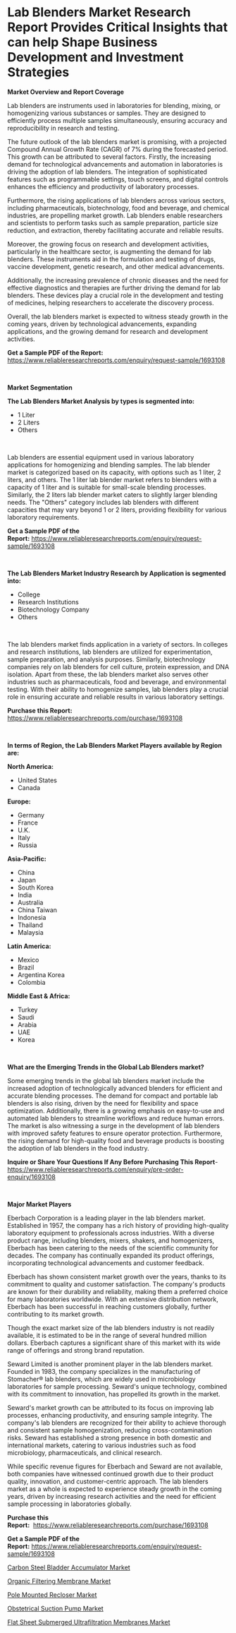 <p><h1>Lab Blenders Market Research Report Provides Critical Insights that can help Shape Business Development and Investment Strategies</h1></p><p><strong>Market Overview and Report Coverage</strong></p>
<p><p>Lab blenders are instruments used in laboratories for blending, mixing, or homogenizing various substances or samples. They are designed to efficiently process multiple samples simultaneously, ensuring accuracy and reproducibility in research and testing.</p><p>The future outlook of the lab blenders market is promising, with a projected Compound Annual Growth Rate (CAGR) of 7% during the forecasted period. This growth can be attributed to several factors. Firstly, the increasing demand for technological advancements and automation in laboratories is driving the adoption of lab blenders. The integration of sophisticated features such as programmable settings, touch screens, and digital controls enhances the efficiency and productivity of laboratory processes.</p><p>Furthermore, the rising applications of lab blenders across various sectors, including pharmaceuticals, biotechnology, food and beverage, and chemical industries, are propelling market growth. Lab blenders enable researchers and scientists to perform tasks such as sample preparation, particle size reduction, and extraction, thereby facilitating accurate and reliable results.</p><p>Moreover, the growing focus on research and development activities, particularly in the healthcare sector, is augmenting the demand for lab blenders. These instruments aid in the formulation and testing of drugs, vaccine development, genetic research, and other medical advancements.</p><p>Additionally, the increasing prevalence of chronic diseases and the need for effective diagnostics and therapies are further driving the demand for lab blenders. These devices play a crucial role in the development and testing of medicines, helping researchers to accelerate the discovery process.</p><p>Overall, the lab blenders market is expected to witness steady growth in the coming years, driven by technological advancements, expanding applications, and the growing demand for research and development activities.</p></p>
<p><strong>Get a Sample PDF of the Report:</strong> <a href="https://www.reliableresearchreports.com/enquiry/request-sample/1693108">https://www.reliableresearchreports.com/enquiry/request-sample/1693108</a></p>
<p>&nbsp;</p>
<p><strong>Market Segmentation</strong></p>
<p><strong>The Lab Blenders Market Analysis by types is segmented into:</strong></p>
<p><ul><li>1 Liter</li><li>2 Liters</li><li>Others</li></ul></p>
<p>&nbsp;</p>
<p><p>Lab blenders are essential equipment used in various laboratory applications for homogenizing and blending samples. The lab blender market is categorized based on its capacity, with options such as 1 liter, 2 liters, and others. The 1 liter lab blender market refers to blenders with a capacity of 1 liter and is suitable for small-scale blending processes. Similarly, the 2 liters lab blender market caters to slightly larger blending needs. The "Others" category includes lab blenders with different capacities that may vary beyond 1 or 2 liters, providing flexibility for various laboratory requirements.</p></p>
<p><strong>Get a Sample PDF of the Report:</strong>&nbsp;<a href="https://www.reliableresearchreports.com/enquiry/request-sample/1693108">https://www.reliableresearchreports.com/enquiry/request-sample/1693108</a></p>
<p>&nbsp;</p>
<p><strong>The Lab Blenders Market Industry Research by Application is segmented into:</strong></p>
<p><ul><li>College</li><li>Research Institutions</li><li>Biotechnology Company</li><li>Others</li></ul></p>
<p>&nbsp;</p>
<p><p>The lab blenders market finds application in a variety of sectors. In colleges and research institutions, lab blenders are utilized for experimentation, sample preparation, and analysis purposes. Similarly, biotechnology companies rely on lab blenders for cell culture, protein expression, and DNA isolation. Apart from these, the lab blenders market also serves other industries such as pharmaceuticals, food and beverage, and environmental testing. With their ability to homogenize samples, lab blenders play a crucial role in ensuring accurate and reliable results in various laboratory settings.</p></p>
<p><strong>Purchase this Report:</strong>&nbsp; <a href="https://www.reliableresearchreports.com/purchase/1693108">https://www.reliableresearchreports.com/purchase/1693108</a></p>
<p>&nbsp;</p>
<p><strong>In terms of Region, the Lab Blenders Market Players available by Region are:</strong></p>
<p>
    <p> <strong> North America: </strong>
        <ul>
            <li>United States</li>
            <li>Canada</li>
        </ul>
        </p> 
    <p> <strong> Europe: </strong>
        <ul>
            <li>Germany</li>
            <li>France</li>
            <li>U.K.</li>
            <li>Italy</li>
            <li>Russia</li>
        </ul>
        </p> 
    <p> <strong> Asia-Pacific: </strong>
        <ul>
            <li>China</li>
            <li>Japan</li>
            <li>South Korea</li>
            <li>India</li>
            <li>Australia</li>
            <li>China Taiwan</li>
            <li>Indonesia</li>
            <li>Thailand</li>
            <li>Malaysia</li>
        </ul>
        </p> 
    <p> <strong> Latin America: </strong>
        <ul>
            <li>Mexico</li>
            <li>Brazil</li>
            <li>Argentina Korea</li>
            <li>Colombia</li>
        </ul>
        </p> 
    <p> <strong> Middle East & Africa: </strong>
        <ul>
            <li>Turkey</li>
            <li>Saudi</li>
            <li>Arabia</li>
            <li>UAE</li>
            <li>Korea</li>
        </ul>
    </p>
    </p>
<p>&nbsp;</p>
<p><strong>What are the Emerging Trends in the Global Lab Blenders market?</strong></p>
<p><p>Some emerging trends in the global lab blenders market include the increased adoption of technologically advanced blenders for efficient and accurate blending processes. The demand for compact and portable lab blenders is also rising, driven by the need for flexibility and space optimization. Additionally, there is a growing emphasis on easy-to-use and automated lab blenders to streamline workflows and reduce human errors. The market is also witnessing a surge in the development of lab blenders with improved safety features to ensure operator protection. Furthermore, the rising demand for high-quality food and beverage products is boosting the adoption of lab blenders in the food industry.</p></p>
<p><strong>Inquire or Share Your Questions If Any Before Purchasing This Report</strong>- <a href="https://www.reliableresearchreports.com/enquiry/pre-order-enquiry/1693108">https://www.reliableresearchreports.com/enquiry/pre-order-enquiry/1693108</a></p>
<p>&nbsp;</p>
<p><strong>Major Market Players</strong></p>
<p><p>Eberbach Corporation is a leading player in the lab blenders market. Established in 1957, the company has a rich history of providing high-quality laboratory equipment to professionals across industries. With a diverse product range, including blenders, mixers, shakers, and homogenizers, Eberbach has been catering to the needs of the scientific community for decades. The company has continually expanded its product offerings, incorporating technological advancements and customer feedback.</p><p>Eberbach has shown consistent market growth over the years, thanks to its commitment to quality and customer satisfaction. The company's products are known for their durability and reliability, making them a preferred choice for many laboratories worldwide. With an extensive distribution network, Eberbach has been successful in reaching customers globally, further contributing to its market growth.</p><p>Though the exact market size of the lab blenders industry is not readily available, it is estimated to be in the range of several hundred million dollars. Eberbach captures a significant share of this market with its wide range of offerings and strong brand reputation.</p><p>Seward Limited is another prominent player in the lab blenders market. Founded in 1983, the company specializes in the manufacturing of Stomacher® lab blenders, which are widely used in microbiology laboratories for sample processing. Seward's unique technology, combined with its commitment to innovation, has propelled its growth in the market.</p><p>Seward's market growth can be attributed to its focus on improving lab processes, enhancing productivity, and ensuring sample integrity. The company's lab blenders are recognized for their ability to achieve thorough and consistent sample homogenization, reducing cross-contamination risks. Seward has established a strong presence in both domestic and international markets, catering to various industries such as food microbiology, pharmaceuticals, and clinical research.</p><p>While specific revenue figures for Eberbach and Seward are not available, both companies have witnessed continued growth due to their product quality, innovation, and customer-centric approach. The lab blenders market as a whole is expected to experience steady growth in the coming years, driven by increasing research activities and the need for efficient sample processing in laboratories globally.</p></p>
<p><strong>Purchase this Report:</strong>&nbsp;&nbsp;<a href="https://www.reliableresearchreports.com/purchase/1693108">https://www.reliableresearchreports.com/purchase/1693108</a></p>
<p></p>
<p><strong>Get a Sample PDF of the Report:</strong>&nbsp;<a href="https://www.reliableresearchreports.com/enquiry/request-sample/1693108">https://www.reliableresearchreports.com/enquiry/request-sample/1693108</a></p>
<p><p><a href="https://github.com/rexevange/Market-Research-Report-List-1/blob/main/carbon-steel-bladder-accumulator-market.md">Carbon Steel Bladder Accumulator Market</a></p><p><a href="https://www.linkedin.com/pulse/organic-filtering-membrane-market-challenges-opportunities-5ikve/">Organic Filtering Membrane Market</a></p><p><a href="https://github.com/FassouRP/Market-Research-Report-List-1/blob/main/pole-mounted-recloser-market.md">Pole Mounted Recloser Market</a></p><p><a href="https://medium.com/@laurenglover76/obstetrical-suction-pump-market-research-report-its-history-and-forecast-2023-to-2030-9b0ab5daf580">Obstetrical Suction Pump Market</a></p><p><a href="https://www.linkedin.com/pulse/flat-sheet-submerged-ultrafiltration-membranes-market-research-gmrhe/">Flat Sheet Submerged Ultrafiltration Membranes Market</a></p></p>